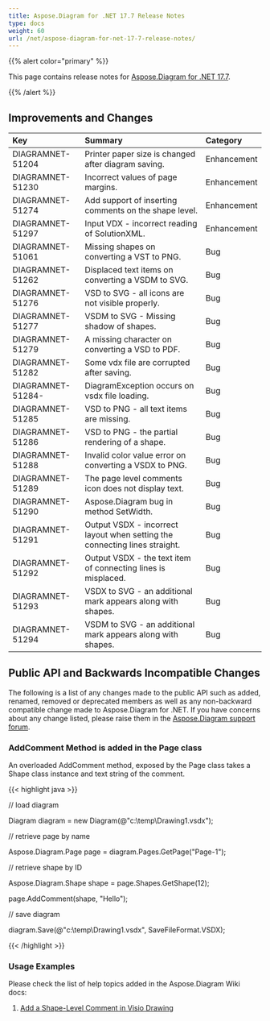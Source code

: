 ```yaml
---
title: Aspose.Diagram for .NET 17.7 Release Notes
type: docs
weight: 60
url: /net/aspose-diagram-for-net-17-7-release-notes/
---
```


{{% alert color="primary" %}} 

This page contains release notes for [Aspose.Diagram for .NET 17.7](https://www.nuget.org/packages/Aspose.Diagram/17.7.0).

{{% /alert %}} 
## **Improvements and Changes**

|**Key**|**Summary**|**Category**|
| :- | :- | :- |
|DIAGRAMNET-51204|Printer paper size is changed after diagram saving.|Enhancement|
|DIAGRAMNET-51230|Incorrect values of page margins.|Enhancement|
|DIAGRAMNET-51274|Add support of inserting comments on the shape level.|Enhancement|
|DIAGRAMNET-51297|Input VDX - incorrect reading of SolutionXML.|Enhancement|
|DIAGRAMNET-51061|Missing shapes on converting a VST to PNG.|Bug|
|DIAGRAMNET-51262|Displaced text items on converting a VSDM to SVG.|Bug|
|DIAGRAMNET-51276|VSD to SVG - all icons are not visible properly.|Bug|
|DIAGRAMNET-51277|VSDM to SVG - Missing shadow of shapes.|Bug|
|DIAGRAMNET-51279|A missing character on converting a VSD to PDF.|Bug|
|DIAGRAMNET-51282|Some vdx file are corrupted after saving.|Bug|
|DIAGRAMNET-51284-|DiagramException occurs on vsdx file loading.|Bug|
|DIAGRAMNET-51285|VSD to PNG - all text items are missing.|Bug|
|DIAGRAMNET-51286|VSD to PNG - the partial rendering of a shape.|Bug|
|DIAGRAMNET-51288|Invalid color value error on converting a VSDX to PNG.|Bug|
|DIAGRAMNET-51289|The page level comments icon does not display text.|Bug|
|DIAGRAMNET-51290|Aspose.Diagram bug in method SetWidth.|Bug|
|DIAGRAMNET-51291|Output VSDX - incorrect layout when setting the connecting lines straight.|Bug|
|DIAGRAMNET-51292|Output VSDX - the text item of connecting lines is misplaced.|Bug|
|DIAGRAMNET-51293|VSDX to SVG - an additional mark appears along with shapes.|Bug|
|DIAGRAMNET-51294|VSDM to SVG - an additional mark appears along with shapes.|Bug|
## **Public API and Backwards Incompatible Changes**
The following is a list of any changes made to the public API such as added, renamed, removed or deprecated members as well as any non-backward compatible change made to Aspose.Diagram for .NET. If you have concerns about any change listed, please raise them in the [Aspose.Diagram support forum](https://forum.aspose.com/c/diagram/17).
### **AddComment Method is added in the Page class**
An overloaded AddComment method, exposed by the Page class takes a Shape class instance and text string of the comment.

{{< highlight java >}}

 // load diagram

Diagram diagram = new Diagram(@"c:\temp\Drawing1.vsdx");

// retrieve page by name

Aspose.Diagram.Page page = diagram.Pages.GetPage("Page-1");

// retrieve shape by ID

Aspose.Diagram.Shape shape = page.Shapes.GetShape(12);

page.AddComment(shape, "Hello");

// save diagram

diagram.Save(@"c:\temp\Drawing1.vsdx", SaveFileFormat.VSDX);

{{< /highlight >}}
### **Usage Examples**
Please check the list of help topics added in the Aspose.Diagram Wiki docs: 

1. [Add a Shape-Level Comment in Visio Drawing](/diagram/net/working-with-comments/#workingwithcomments-addashape-levelcommentinvisiodrawing)
